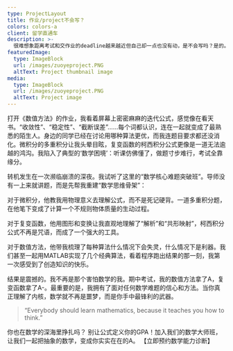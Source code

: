 ```yaml
---
type: ProjectLayout
title: 作业/project不会写？
colors: colors-a
client: 留学直通车
description: >-
  很难想象距离考试和交作业的deadline越来越近但自己却一点也没有动，是不会写吗？是的。是懒惰吗？是的。那课程还要不要过了？不要（不是）。语言不适应，同学不给你借鉴，老师太变态，这可以成为借口但谁会听你的借口，把A甩他脸上。
featuredImage:
  type: ImageBlock
  url: /images/zuoyeproject.PNG
  altText: Project thumbnail image
media:
  type: ImageBlock
  url: /images/zuoyeproject.PNG
  altText: Project image
---
```


打开《数值方法》的作业，我看着屏幕上密密麻麻的迭代公式，感觉像在看天书。“收敛性”、“稳定性”、“截断误差”……每个词都认识，连在一起就变成了最熟悉的陌生人。身边的同学已经在讨论用哪种算法更优，而我连题目要求都还没消化。微积分的多重积分让我头晕目眩，复变函数的柯西积分公式更像是一道无法逾越的鸿沟。我陷入了典型的‘数学困境’：听课仿佛懂了，做题寸步难行，考试全靠缘分。

转机发生在一次濒临崩溃的深夜。我试听了这里的“数学核心难题突破班”。导师没有一上来就讲题，而是先帮我重建“数学思维骨架”：

对于微积分，他教我用物理意义去理解公式，而不是死记硬背。一道多重积分题，在他笔下变成了计算一个不规则物体质量的生动过程。

对于复变函数，他用图形和变换让我直观地理解了“解析”和“共形映射”，柯西积分公式不再是咒语，而成了一个强大的工具。

对于数值方法，他带我梳理了每种算法什么情况下会失灵，什么情况下是利器。我们甚至一起用MATLAB实现了几个经典算法，看着程序跑出结果的那一刻，我第一次感受到了创造知识的快乐。

结果是震撼的。我不再是那个害怕数学的我。期中考试，我的数值方法拿了A，复变函数拿了A-。最重要的是，我拥有了面对任何数学难题的信心和方法。当你真正理解了内核，数学就不再是噩梦，而是你手中最锋利的武器。

> “Everybody should learn mathematics, because it teaches you how to think.”

你也在数学的深海里挣扎吗？
别让公式定义你的GPA！加入我们的数学大师班，让我们一起把抽象的数学，变成你实实在在的A。
【立即预约数学能力诊断】
